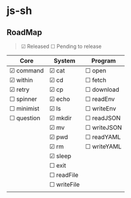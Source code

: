 # js-sh

## RoadMap

> &#x2611; Released &#x2610; Pending to release

|Core             |System            |Program           |
|---              |---               |---               |
|&#x2611; command |&#x2611; cat      |&#x2610; open     |
|&#x2611; within  |&#x2611; cd       |&#x2610; fetch    |
|&#x2611; retry   |&#x2611; cp       |&#x2610; download |
|&#x2610; spinner |&#x2611; echo     |&#x2610; readEnv  |
|&#x2610; minimist|&#x2611; ls       |&#x2610; writeEnv |
|&#x2610; question|&#x2611; mkdir    |&#x2610; readJSON |
|                 |&#x2611; mv       |&#x2610; writeJSON|
|                 |&#x2611; pwd      |&#x2610; readYAML |
|                 |&#x2611; rm       |&#x2610; writeYAML|
|                 |&#x2611; sleep    |                  |
|                 |&#x2610; exit     |                  |
|                 |&#x2610; readFile |                  |
|                 |&#x2610; writeFile|                  |
|                 |                  |                  |

